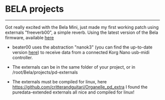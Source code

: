 # BELA projects

----

Got really excited with the Bela Mini, just made my first working patch using externals "freeverb00", a simple reverb.
Using the latest version of the Bela firmware, available [here](https://github.com/BelaPlatform/Bela/archive/master.zip)

* beater00 uses the abstraction "nanok3" (you can find the up-to-date version [here](https://github.com/BelaPlatform/Bela/archive/master.zip)) to receive data from a connected Korg Nano usb-midi controller.

* The externals can be in the same folder of your project, or in /root/Bela/projects/pd-externals
* The externals must be compiled for linux, here https://github.com/critterandguitari/Organelle_pd_extra I found the puredata-extended externals all nice and compiled for linux!

